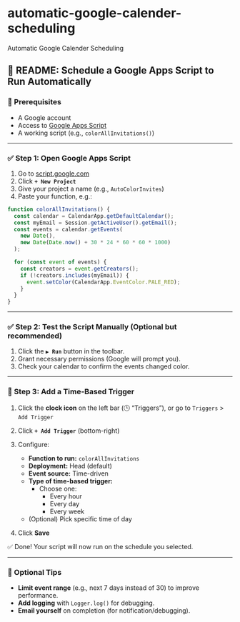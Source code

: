 # automatic-google-calender-scheduling
Automatic Google Calender Scheduling

## 📘 README: Schedule a Google Apps Script to Run Automatically

### 🔧 Prerequisites
- A Google account
- Access to [Google Apps Script](https://script.google.com/)
- A working script (e.g., `colorAllInvitations()`)

---

### ✅ Step 1: Open Google Apps Script

1. Go to [script.google.com](https://script.google.com/)
2. Click **`+ New Project`**
3. Give your project a name (e.g., `AutoColorInvites`)
4. Paste your function, e.g.:

```javascript
function colorAllInvitations() {
  const calendar = CalendarApp.getDefaultCalendar();
  const myEmail = Session.getActiveUser().getEmail();
  const events = calendar.getEvents(
    new Date(), 
    new Date(Date.now() + 30 * 24 * 60 * 60 * 1000)
  );

  for (const event of events) {
    const creators = event.getCreators();
    if (!creators.includes(myEmail)) {
      event.setColor(CalendarApp.EventColor.PALE_RED);
    }
  }
}
```

---

### ✅ Step 2: Test the Script Manually (Optional but recommended)

1. Click the **`▶ Run`** button in the toolbar.
2. Grant necessary permissions (Google will prompt you).
3. Check your calendar to confirm the events changed color.

---

### 🔁 Step 3: Add a Time-Based Trigger

1. Click the **clock icon** on the left bar (🕒 “Triggers”), or go to `Triggers` > `Add Trigger`
2. Click **`+ Add Trigger`** (bottom-right)
3. Configure:
   - **Function to run:** `colorAllInvitations`
   - **Deployment:** Head (default)
   - **Event source:** Time-driven
   - **Type of time-based trigger:**
     - Choose one:
       - Every hour
       - Every day
       - Every week
   - (Optional) Pick specific time of day

4. Click **Save**

✅ Done! Your script will now run on the schedule you selected.

---

### 🧼 Optional Tips

- **Limit event range** (e.g., next 7 days instead of 30) to improve performance.
- **Add logging** with `Logger.log()` for debugging.
- **Email yourself** on completion (for notification/debugging).

